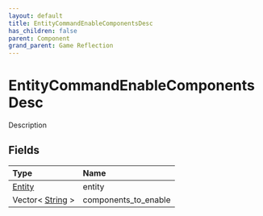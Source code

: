 ```yaml
---
layout: default
title: EntityCommandEnableComponentsDesc
has_children: false
parent: Component
grand_parent: Game Reflection
---
```

# EntityCommandEnableComponentsDesc
Description 

## Fields

| Type | Name |
|:-------------|:--------------|
| [Entity](/docs/game-reflection/classes/entity) | entity |
| Vector< [String](/docs/game-reflection/components/string) > | components_to_enable |

